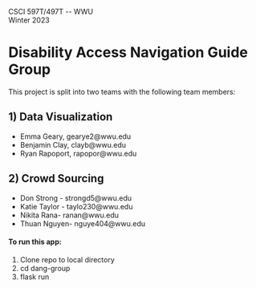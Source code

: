CSCI 597T/497T -- WWU  
Winter 2023
<h1> Disability Access Navigation Guide Group </h1>

This project is split into two teams with the following team members:
   <h2> 1) Data Visualization </h2>
   <ul>
   <li> Emma Geary, gearye2@wwu.edu </li>
   <li>	Benjamin Clay, clayb@wwu.edu </li>
   <li> Ryan Rapoport, rapopor@wwu.edu </li>
   </ul> 

<h2> 2) Crowd Sourcing </h2>
<ul>
   <li> Don Strong - strongd5@wwu.edu </li>
   <li> Katie Taylor - taylo230@wwu.edu </li>
   <li> Nikita Rana- ranan@wwu.edu </li>
   <li> Thuan Nguyen- nguye404@wwu.edu </li>
</ul>   

<h4> To run this app: </h4>
<ol>
   <li> Clone repo to local directory </li>
   <li> cd dang-group </li>
   <li> flask run </li>
</ol>


